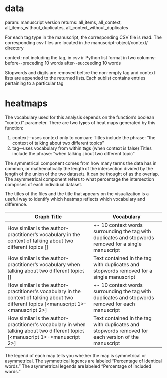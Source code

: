# data

param: manuscript version
returns: all_items, all_context, all_items_without_duplicates, all_context_without_duplicates

For each tag type in the manuscript, the corresponding CSV file is read. 
The corresponding csv files are located in the manuscript-object/context/<manuscript edition> directory

context: not including the tag, in csv in Python list format in two columns:
		before--preceding 10 words
		after--succeeding 10 words

Stopwords and digits are removed before the non-empty tag and context lists are appended to the returned lists. Each sublist contains entries pertaining to a particular tag
  
# heatmaps
  
The vocabulary used for this analysis depends on the function’s boolean “context” parameter.
There are two types of heat maps generated by this function:
1. context--uses context only to compare
    Titles include the phrase: “the context of talking about two different topics” 
2. tag--uses vocabulary from within tags (when context is false)
    Titles include the phrase: “when talking about two different topic”

The symmetrical component comes from how many terms the data has in common, or mathematically the length of the intersection divided by the length of the union of the two datasets. It can be thought of as the overlap. The asymmetrical component refers to what percentage the intersection comprises of each individual dataset. 

The titles of the files and the title that appears on the visualization is a useful way to identify which heatmap reflects which vocabulary and difference. 

| Graph Title  | Vocabulary |
| ------------- | ------------- |
| How similar is the author-practitioner’s vocabulary in the context of talking about two different topics [<manuscript>] | +- 10 context words surrounding the tag with duplicates and stopwords removed for a single manuscript  |
| How similar is the author-practitioner’s vocabulary when talking about two different topics [<manuscript>]| Text contained in the tag with duplicates and stopwords removed for a single manuscript |
| How similar is the author-practitioner's vocabulary in the context of talking about two different topics [<manuscript 1>-<manuscript 2>]  | +- 10 context words surrounding the tag with duplicates and stopwords removed for each manuscript |
| How similar is the author-practitioner's vocabulary in when talking about two different topics [<manuscript 1>-<manuscript 2>]  | Text contained in the tag with duplicates and stopwords removed for each version of the  manuscript|
	

The legend of each map tells you whether the map is symmetrical or asymmetrical. The symmetrical legends are labeled “Percentage of identical words.” The asymmetrical legends are labeled “Percentage of included words.”

